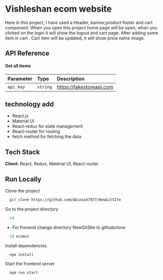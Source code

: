 
# Vishleshan ecom website

Here in this project, I have used a Header, banner,product footer and cart component. When you open this project home page will be open, when you clicked on the login it will show the logout and cart page. After adding some item in cart . Cart item will be updated, it will show price name image.


## API Reference

#### Get all items

| Parameter | Type     | Description                |
| :-------- | :------- | :------------------------- |
| `api_key` | `string` | https://fakestoreapi.com





## technology add
* React.js
* Material UI
* React-redux for state management
* React-router for routing
* fetch method for fetching the data
## Tech Stack

**Client:** React, Redux, Material UI, React-router


## Run Locally

Clone the project

```bash
  git clone https://github.com/Abinash7077/NewGitSIte
```

Go to the project directory

```bash
  cd 
```
* For fronend change directory NewGitSIte to githubclone
```bash
  cd ecomui

```

Install dependencies

```bash
  npm install
```

Start the frontend  server

```bash
  npm run start
```

